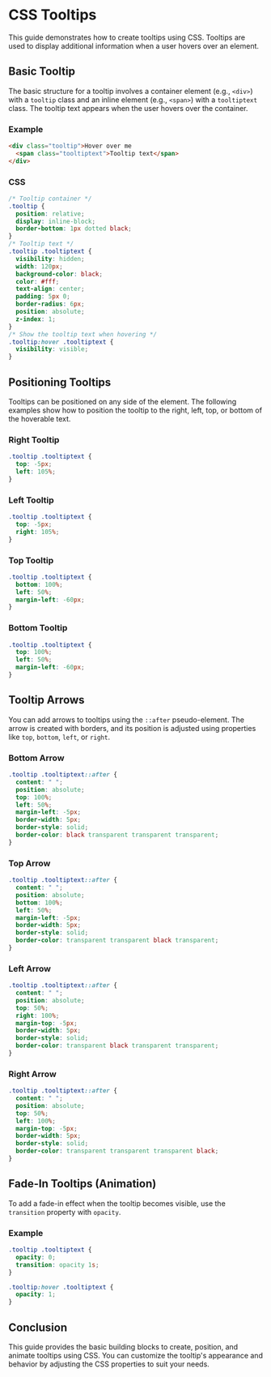 # CSS Tooltips
This guide demonstrates how to create tooltips using CSS. Tooltips are used to display additional information when a user hovers over an element.
## Basic Tooltip
The basic structure for a tooltip involves a container element (e.g., `<div>`) with a `tooltip` class and an inline element (e.g., `<span>`) with a `tooltiptext` class. The tooltip text appears when the user hovers over the container.
### Example
```html
<div class="tooltip">Hover over me
  <span class="tooltiptext">Tooltip text</span>
</div>
```
### CSS
```css
/* Tooltip container */
.tooltip {
  position: relative;
  display: inline-block;
  border-bottom: 1px dotted black;
}
/* Tooltip text */
.tooltip .tooltiptext {
  visibility: hidden;
  width: 120px;
  background-color: black;
  color: #fff;
  text-align: center;
  padding: 5px 0;
  border-radius: 6px;
  position: absolute;
  z-index: 1;
}
/* Show the tooltip text when hovering */
.tooltip:hover .tooltiptext {
  visibility: visible;
}
```

## Positioning Tooltips

Tooltips can be positioned on any side of the element. The following examples show how to position the tooltip to the right, left, top, or bottom of the hoverable text.

### Right Tooltip

```css
.tooltip .tooltiptext {
  top: -5px;
  left: 105%;
}
```

### Left Tooltip

```css
.tooltip .tooltiptext {
  top: -5px;
  right: 105%;
}
```

### Top Tooltip

```css
.tooltip .tooltiptext {
  bottom: 100%;
  left: 50%;
  margin-left: -60px;
}
```

### Bottom Tooltip

```css
.tooltip .tooltiptext {
  top: 100%;
  left: 50%;
  margin-left: -60px;
}
```

## Tooltip Arrows

You can add arrows to tooltips using the `::after` pseudo-element. The arrow is created with borders, and its position is adjusted using properties like `top`, `bottom`, `left`, or `right`.

### Bottom Arrow

```css
.tooltip .tooltiptext::after {
  content: " ";
  position: absolute;
  top: 100%;
  left: 50%;
  margin-left: -5px;
  border-width: 5px;
  border-style: solid;
  border-color: black transparent transparent transparent;
}
```

### Top Arrow

```css
.tooltip .tooltiptext::after {
  content: " ";
  position: absolute;
  bottom: 100%;
  left: 50%;
  margin-left: -5px;
  border-width: 5px;
  border-style: solid;
  border-color: transparent transparent black transparent;
}
```

### Left Arrow

```css
.tooltip .tooltiptext::after {
  content: " ";
  position: absolute;
  top: 50%;
  right: 100%;
  margin-top: -5px;
  border-width: 5px;
  border-style: solid;
  border-color: transparent black transparent transparent;
}
```

### Right Arrow

```css
.tooltip .tooltiptext::after {
  content: " ";
  position: absolute;
  top: 50%;
  left: 100%;
  margin-top: -5px;
  border-width: 5px;
  border-style: solid;
  border-color: transparent transparent transparent black;
}
```

## Fade-In Tooltips (Animation)

To add a fade-in effect when the tooltip becomes visible, use the `transition` property with `opacity`.

### Example

```css
.tooltip .tooltiptext {
  opacity: 0;
  transition: opacity 1s;
}

.tooltip:hover .tooltiptext {
  opacity: 1;
}
```

## Conclusion

This guide provides the basic building blocks to create, position, and animate tooltips using CSS. You can customize the tooltip's appearance and behavior by adjusting the CSS properties to suit your needs.
